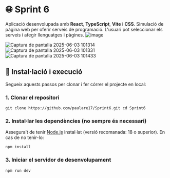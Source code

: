 # 🌐 Sprint 6

Aplicació desenvolupada amb **React**, **TypeScript**, **Vite** i **CSS**.
Simulació de pàgina web per oferir serveis de programació. L'usuari pot seleccionar els serveis i afegir llenguatges i pàgines. 
![image](https://github.com/user-attachments/assets/63a55bae-b190-4846-b6a6-6424e910c604)

![Captura de pantalla 2025-06-03 101314](https://github.com/user-attachments/assets/d2f1035e-32d0-4ecb-99c5-ecd80fcd6ee1)
![Captura de pantalla 2025-06-03 101331](https://github.com/user-attachments/assets/e22a3399-86f8-417f-8c09-b19a5e969efd)
![Captura de pantalla 2025-06-03 101433](https://github.com/user-attachments/assets/dd397459-a39b-4143-955c-1cc8b37c2161)


## 🚀 Instal·lació i execució

Segueix aquests passos per clonar i fer córrer el projecte en local:

### 1. Clonar el repositori

`git clone https://github.com/paulare17/Sprint6.git
cd Sprint6`

### 2. Instal·lar les dependències (no sempre és necessari)

Assegura’t de tenir [Node.js](https://nodejs.org/) instal·lat (versió recomanada: 18 o superior). En cas de no tenir-lo:

`npm install`

### 3. Iniciar el servidor de desenvolupament

`npm run dev`
